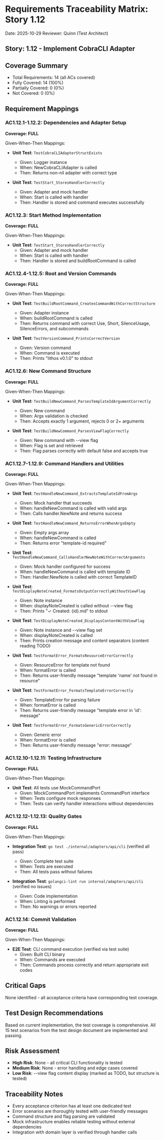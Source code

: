 # Requirements Traceability Matrix: Story 1.12

Date: 2025-10-29
Reviewer: Quinn (Test Architect)

## Story: 1.12 - Implement CobraCLI Adapter

## Coverage Summary

- Total Requirements: 14 (all ACs covered)
- Fully Covered: 14 (100%)
- Partially Covered: 0 (0%)
- Not Covered: 0 (0%)

## Requirement Mappings

### AC1.12.1-1.12.2: Dependencies and Adapter Setup

**Coverage: FULL**

Given-When-Then Mappings:

- **Unit Test**: `TestCobraCLIAdapterStructExists`
  - Given: Logger instance
  - When: NewCobraCLIAdapter is called
  - Then: Returns non-nil adapter with correct type

- **Unit Test**: `TestStart_StoresHandlerCorrectly`
  - Given: Adapter and mock handler
  - When: Start is called with handler
  - Then: Handler is stored and command executes successfully

### AC1.12.3: Start Method Implementation

**Coverage: FULL**

Given-When-Then Mappings:

- **Unit Test**: `TestStart_StoresHandlerCorrectly`
  - Given: Adapter and mock handler
  - When: Start is called with handler
  - Then: Handler is stored and buildRootCommand is called

### AC1.12.4-1.12.5: Root and Version Commands

**Coverage: FULL**

Given-When-Then Mappings:

- **Unit Test**: `TestBuildRootCommand_CreatesCommandWithCorrectStructure`
  - Given: Adapter instance
  - When: buildRootCommand is called
  - Then: Returns command with correct Use, Short, SilenceUsage, SilenceErrors, and subcommands

- **Unit Test**: `TestVersionCommand_PrintsCorrectVersion`
  - Given: Version command
  - When: Command is executed
  - Then: Prints "lithos v0.1.0" to stdout

### AC1.12.6: New Command Structure

**Coverage: FULL**

Given-When-Then Mappings:

- **Unit Test**: `TestBuildNewCommand_ParsesTemplateIdArgumentCorrectly`
  - Given: New command
  - When: Args validation is checked
  - Then: Accepts exactly 1 argument, rejects 0 or 2+ arguments

- **Unit Test**: `TestBuildNewCommand_ParsesViewFlagCorrectly`
  - Given: New command with --view flag
  - When: Flag is set and retrieved
  - Then: Flag parses correctly with default false and accepts true

### AC1.12.7-1.12.9: Command Handlers and Utilities

**Coverage: FULL**

Given-When-Then Mappings:

- **Unit Test**: `TestHandleNewCommand_ExtractsTemplateIdFromArgs`
  - Given: Mock handler that succeeds
  - When: handleNewCommand is called with valid args
  - Then: Calls handler.NewNote and returns success

- **Unit Test**: `TestHandleNewCommand_ReturnsErrorWhenArgsEmpty`
  - Given: Empty args array
  - When: handleNewCommand is called
  - Then: Returns error "template-id required"

- **Unit Test**: `TestHandleNewCommand_CallsHandlerNewNoteWithCorrectArguments`
  - Given: Mock handler configured for success
  - When: handleNewCommand is called with template ID
  - Then: Handler.NewNote is called with correct TemplateID

- **Unit Test**: `TestDisplayNoteCreated_FormatsOutputCorrectlyWithoutViewFlag`
  - Given: Note instance
  - When: displayNoteCreated is called without --view flag
  - Then: Prints "✓ Created: {id}.md" to stdout

- **Unit Test**: `TestDisplayNoteCreated_DisplaysContentWithViewFlag`
  - Given: Note instance and --view flag set
  - When: displayNoteCreated is called
  - Then: Prints creation message and content separators (content reading TODO)

- **Unit Test**: `TestFormatError_FormatsResourceErrorCorrectly`
  - Given: ResourceError for template not found
  - When: formatError is called
  - Then: Returns user-friendly message "template 'name' not found in resource"

- **Unit Test**: `TestFormatError_FormatsTemplateErrorCorrectly`
  - Given: TemplateError for parsing failure
  - When: formatError is called
  - Then: Returns user-friendly message "template error in 'id': message"

- **Unit Test**: `TestFormatError_FormatsGenericErrorCorrectly`
  - Given: Generic error
  - When: formatError is called
  - Then: Returns user-friendly message "error: message"

### AC1.12.10-1.12.11: Testing Infrastructure

**Coverage: FULL**

Given-When-Then Mappings:

- **Unit Test**: All tests use MockCommandPort
  - Given: MockCommandPort implements CommandPort interface
  - When: Tests configure mock responses
  - Then: Tests can verify handler interactions without dependencies

### AC1.12.12-1.12.13: Quality Gates

**Coverage: FULL**

Given-When-Then Mappings:

- **Integration Test**: `go test ./internal/adapters/api/cli` (verified all pass)
  - Given: Complete test suite
  - When: Tests are executed
  - Then: All tests pass without failures

- **Integration Test**: `golangci-lint run internal/adapters/api/cli` (verified no issues)
  - Given: Code implementation
  - When: Linting is performed
  - Then: No warnings or errors reported

### AC1.12.14: Commit Validation

**Coverage: FULL**

Given-When-Then Mappings:

- **E2E Test**: CLI command execution (verified via test suite)
  - Given: Built CLI binary
  - When: Commands are executed
  - Then: Commands process correctly and return appropriate exit codes

## Critical Gaps

None identified - all acceptance criteria have corresponding test coverage.

## Test Design Recommendations

Based on current implementation, the test coverage is comprehensive. All 15 test scenarios from the test design document are implemented and passing.

## Risk Assessment

- **High Risk**: None - all critical CLI functionality is tested
- **Medium Risk**: None - error handling and edge cases covered
- **Low Risk**: --view flag content display (marked as TODO, but structure is tested)

## Traceability Notes

- Every acceptance criterion has at least one dedicated test
- Error scenarios are thoroughly tested with user-friendly messages
- Command structure and flag parsing are validated
- Mock infrastructure enables reliable testing without external dependencies
- Integration with domain layer is verified through handler calls
